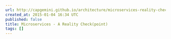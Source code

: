 ```yaml
---
url: http://capgemini.github.io/architecture/microservices-reality-check/
created_at: 2015-01-04 16:34 UTC
published: false
title: Microservices - A Reality Check(point)
tags: []
---
```



